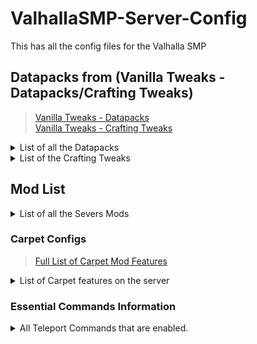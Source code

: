 # ValhallaSMP-Server-Config
This has all the config files for the Valhalla SMP


## Datapacks from (Vanilla Tweaks - Datapacks/Crafting Tweaks)
>[Vanilla Tweaks - Datapacks](https://vanillatweaks.net/picker/datapacks/ "Datapacks")<br>
>[Vanilla Tweaks - Crafting Tweaks](https://vanillatweaks.net/picker/crafting-tweaks/ "Crafting Tweaks")
<details>
<summary>List of all the Datapacks</summary>
- AFK Display
	- Gray’s out the player's name if not moving for more than 5 minutes.
 
- Armor Statues
	- Adds a unique book that allows you to manipulate armor stands and item frames.
	- To obtain the book sign a book & quill Statues exactly like it is written here.
	- [ARMOR STAND BOOK TUTORIAL - Beginners guide](https://www.youtube.com/watch?v=nV9-_RacnoI)


- Coordinates HUD
	- Adds information above your Hotbar (XYZ Coordinates & 24Hr. Clock).
	- [Minecraft 1.14 Coordinates HUD Datapack (Vanilla Tweaks)](https://www.youtube.com/watch?v=LSJNVuKMVrY)

- Custom Nether Portals
	- Allows Crying Obsidian to be used as part of a nether portal.
	- [Custom Nether Portals | 1.15-1.18 Data Pack](https://www.youtube.com/watch?v=WfqUtUhI7qM)

- Double Shulker Shells
	- Shulkers drop two shells instead of one when killed.

- Durability Ping
	- Lets you know when your tool has 10% durability left.  
	- Type /trigger duraPing to configure it yourself.

- Fast Leaf Decay
	- Leaves decay at a much faster rate.

- Kill Empty Boats
	- Adds an admin command to destroy any boats without any player in them.

- Larger Phantoms
	- Phantoms grow larger the more days you do not sleep.

- More Mob Head
	- Adds a chance for a mob to drop its head when killed.

- Multiplayer Sleep
	- Allows a percentage of people to sleep in order for the night to pass.
	- This is set to 50% on the server.

- Nether Portal Coordinates
	- Adds a command to see where a nether portal needs to be in the overworld or nether to sync up to each other.
	- [Minecraft 1.14 : Easy Nether Portal Sync Data Pack (Vanilla Tweaks)](https://www.youtube.com/watch?v=_rRR-CBq1yM)

- Player Head Drops
	- Players drop their head when killed by another player.

- Real Time Clock
	- Adds a trigger command to see how long the server has been running in real time.

- Silence Mobs
	- Allows you to silence a mob by adding any of these names to it via nametag.
	- Silence me || silence me || silence_me

- Spawning Spheres
	- Allows you to view the spawnable areas around a point for potential spawning spaces.  
	- [Minecraft 1.14 Spawning Spheres (Vanilla Tweaks)](https://www.youtube.com/watch?v=eBHYbRoVzoE)
   
- Unlock All Recipes
	- Automatically unlocks all the recipes in-game.
</details>

<details>
<summary>List of the Crafting Tweaks</summary>

#### Back to Blocks:
![Back to Blocks](https://vanillatweaks.net/assets/resources/previews/craftingtweaks/1.18/back%20to%20blocks.png?v2)<br>
Allows you to create full blocks from stairs and slabs.

#### Double Slabs:
![Double Slabs](https://vanillatweaks.net/assets/resources/previews/craftingtweaks/1.18/double%20slabs.png?v2)<br>
Allows you to craft 2 slabs from a single block.

#### Dropper to Dispenser:
![Dropper to Dispenser](https://vanillatweaks.net/assets/resources/previews/craftingtweaks/1.18/dropper%20to%20dispenser.png?v2)<br>
Allows you to craft dispensers from droppers.

#### Rotten Flesh to Leather:
![Rotten Flesh to Leather](https://vanillatweaks.net/assets/resources/previews/craftingtweaks/1.18/rotten%20flesh%20to%20leather.png?v2)<br>
Allows you to smelt rotten flesh in a furnace or campfire to get leather.

#### Charcoal to Black Dye:
![Charcoal to Black Dye](https://vanillatweaks.net/assets/resources/previews/craftingtweaks/1.18/charcoal%20to%20black%20dye.png?v2)<br>
Allows you to turn charcoal into black dye.

#### Coal to Black Dye:
![Coal to Black Dye](https://vanillatweaks.net/assets/resources/previews/craftingtweaks/1.18/coal%20to%20black%20dye.png?v2)<br>
Allows you to turn coal into black dye.

#### Sandstone Dyeing:
![Sand Stone Dyeing](https://vanillatweaks.net/assets/resources/previews/craftingtweaks/1.18/sandstone%20dyeing.png?v2)<br>
Allows you to dye regular sandstone red to get red sandstone.

#### Universal Dyeing:
![Universal Dyeing](https://vanillatweaks.net/assets/resources/previews/craftingtweaks/1.18/universal%20dyeing.png?v2)<br>
Allows you to dye any block any color, not matter what color it already is. **(NOT INCLUDING WOOL OR CONCRETE)**

#### Straight to Shapeless
![Straight to Shapeless](https://vanillatweaks.net/assets/resources/previews/craftingtweaks/1.18/straight%20to%20shapeless.png?v2)<br>
Allows you to craft items like paper, bread, and shulker boxes in a 2x2 grid.

#### Blackstone Cobblestone:
![Blackstone Cobblestone](https://vanillatweaks.net/assets/resources/previews/craftingtweaks/1.18/blackstone%20cobblestone.png?v2)<br>
Allows you to craft any item that requires cobblestone using blackstone.

#### Powder to Glass:
![Powder to Glass](https://vanillatweaks.net/assets/resources/previews/craftingtweaks/1.18/powder%20to%20glass.png?v2)<br>
Allows you to smelt conctete powder into it's colored glass form.

#### More Trapdoors:
![More Trapdoors](https://vanillatweaks.net/assets/resources/previews/craftingtweaks/1.18/more%20trapdoors.png?v2)<br>
Trapdoors now craft into 12 instead of 3.

#### More Bark:
![More Bark](https://vanillatweaks.net/assets/resources/previews/craftingtweaks/1.18/more%20bark.png?v2)<br>
Bark blocks now craft into 4 instead of 3.

#### More Stairs:
![More Stairs](https://vanillatweaks.net/assets/resources/previews/craftingtweaks/1.18/more%20stairs.png?v2)<br>
Stairs now craft into 8 instead of 4.

#### More Bricks:
![More Bricks](https://vanillatweaks.net/assets/resources/previews/craftingtweaks/1.18/more%20bricks.png?v2)<br>
Bricks now craft into 4 instead of 1.

#### Craftable Gravel:
![Craftable Gravel](https://vanillatweaks.net/assets/resources/previews/craftingtweaks/1.18/craftable%20gravel.png?v2)<br>
Allows you to craft gravel.

#### Craftable Coral:
![Craftable Coral](https://vanillatweaks.net/assets/resources/previews/craftingtweaks/1.18/craftable%20coral%20blocks%202x2.png?v2)<br>
Allows you to craft coral blocks.

#### Craftable Nametags:
![Craftable Nametags](https://vanillatweaks.net/assets/resources/previews/craftingtweaks/1.18/craftable%20name%20tags.png?v2)<br>
Allows you to craft nametags.

#### Craftable Blackstone:
![Craftable Blackstone](https://vanillatweaks.net/assets/resources/previews/craftingtweaks/1.18/craftable%20blackstone.png?v2)<br>
Allows you to craft blackstone.

#### Craftable Bundles
![Craftable Bundles](https://vanillatweaks.net/assets/resources/previews/craftingtweaks/1.18/craftable%20bundles%20rabbit%20hide.png?v2)<br>
Allows you to craft bundles.

#### Craftale Sculk Sensors:
![Craftale Sculk Sensors](https://github.com/TeaLeaf115/ValhallaSMP-Server-Config/blob/main/Server%20configs/world/datapacks/sculkSensorCrafting.PNG)<br>
Allows you to craft sculk sensors.

#### Craftale Spore Blossoms:
![Craftale Spore Blossoms](https://github.com/TeaLeaf115/ValhallaSMP-Server-Config/blob/main/Server%20configs/world/datapacks/sporeBlossomCraftingPNG.PNG)<br>
Allows you to craft spore Blossoms.

#### Unpacked Ice
![Unpacked Ice](https://vanillatweaks.net/assets/resources/previews/craftingtweaks/1.18/unpackable%20ice.png?v2)<br>
You can now break down 1 blue ice into 9 packed ice, and 1 packed ice into 9 regular ice.

#### Unpacked Nether Wart:
![Unpacked Nether Wart](https://vanillatweaks.net/assets/resources/previews/craftingtweaks/1.18/unpackable%20nether%20wart.png?v2)<br>
You can break down nether wart blocks into 9 nether wart.

#### Unpacked Wool:
![Unpacked Wool](https://vanillatweaks.net/assets/resources/previews/craftingtweaks/1.18/unpackable%20wool.png?v2)<br>
You can unpack wool to get 4 string.

</details>

## Mod List
<details>
<summary>List of all the Severs Mods</summary>

- Carpet
	- https://www.curseforge.com/minecraft/mc-mods/carpet<br>
	- https://github.com/gnembon/fabric-carpet/wiki<br>
	- https://www.youtube.com/watch?v=Lt-ooRGpLz4<br>
	- Check Below for more Information


-   Carpet Extra
	- https://www.curseforge.com/minecraft/mc-mods/carpet-extra/files
	- https://github.com/gnembon/carpet-extra
	- Check Below for more Information


- Couplings
	- https://www.curseforge.com/minecraft/mc-mods/couplings
	- Allows doors and stacked fencegates to open simltaniously.


-   Fabric API
	-   https://www.curseforge.com/minecraft/mc-mods/fabric-api


- Fast Furnace
	-   https://www.curseforge.com/minecraft/mc-mods/fast-furnace-for-fabric
	-   Makes furnaces more server-friendly.


-   Lithium
	-   https://www.curseforge.com/minecraft/mc-mods/lithium
	-   All around fixes Minecraft's systems.


-   Starlight
	-   [https://www.curseforge.com/minecraft/mc-mods/starlight](https://www.curseforge.com/minecraft/mc-mods/starlight)
	-   Reworks Minecraft's Lighting Engine.


-   Krypton
	-   [https://www.curseforge.com/minecraft/mc-mods/krypton](https://www.curseforge.com/minecraft/mc-mods/krypton)
	-   Optimizes Network Stacking


-   FerriteCore
	-   [https://www.curseforge.com/minecraft/mc-mods/ferritecore-fabric](https://www.curseforge.com/minecraft/mc-mods/ferritecore-fabric)
	-   [https://github.com/malte0811/FerriteCore/blob/main/summary.md](https://github.com/malte0811/FerriteCore/blob/main/summary.md)
	-   Reduces the memory usage needed.


- Servux
	- [https://www.curseforge.com/minecraft/mc-mods/servux](https://www.curseforge.com/minecraft/mc-mods/servux)
	- Provides extra support/features for some client-side mods when playing on a server.


- Essential Commands
	- [https://www.curseforge.com/minecraft/mc-mods/essential-commands](https://www.curseforge.com/minecraft/mc-mods/essential-commands)
	- [https://github.com/John-Paul-R/Essential-Commands/wiki](https://github.com/John-Paul-R/Essential-Commands/wiki)
	- Adds teleportation Commands (Check Below for more Information)
</details>

### Carpet Configs
>[Full List of Carpet Mod Features](https://github.com/gnembon/fabric-carpet/wiki)
<details>
<summary>List of Carpet features on the server</summary>
-   silverFishDropGravel
	-   When Silverfish come out of a block it drops gravel
	
-   combineXPOrbs
	-   XP orbs will now combine making them more lag efficient.
	
-   dispensersPlayRecords
	-   Dispensers can now interact with jukeboxes.
	
-   xpNoCooldown
	-   XP will now instantly be sucked up by the player.
	
-   ctrlQCraftingFix
	-   You can now use Ctrl q in the crafting table.
	
-   piglinsSpawningInBastions
	-   Piglins, Piglin Brutes, and Hoglins will now respawn in bastions.
	
-   spiderJockeysDropGapples
	-   Spider Jockeys will drop Enchanted Golden Apples 50% of the time they are killed.
	
-   betterBonemeal
	-   You can now bonemeal Sugarcane, cactus, and lilypads.
	
-   renewableBlackstone
	-   Basalt generators without soul soil underneath will generate blackstone instead.
	
-   renewableSponges
	-   Guardians when struck by lightning will turn into elder guardians.
	
-   chainStone
	-   Pistons can now drag chains like they are slime blocks.
	-   [Minecraft Ideas: Connecting Chain Blocks (Chainstone)](https://www.youtube.com/watch?v=8UB0w8pbJ1Q)
	
-   commandPlayer
	-   You can use the /player command to spawn in fake players to AFK at farms.
	
-   updateSuppressionCrashFix
	-   Fixed bugs caused by update suppressors.
	
-   reloadSuffocationFix
	-   Fixes a bug that leads you to suffocate upon logging in.
	
-   missingTools
	-   Pickaxes can now break glass faster.
	
-   emptyShulkerBoxStackAlways
	-   Empty shulker boxes can now stack on the ground.
	
-   lightningKillsDropsFix
	-   You now drop your items when killed by a lightning bolt.
	
-   accurateBlockPlacement
	-   Allows for better placement of blocks by the player.
	
-   movableBlockEntities
	-   Tile entities like Hoppers, Chests, Furnaces, Droppers, & Dispensers can now be pushed by pistons like in Bedrock Edition.
	
-   comparatorBetterItemFrames
	-   Comparators can now detect an item frame from any face of the block instead of right behind it.
	
-   huskSpawningInTemples
	-   Only husks spawn in Desert Temples.
	
-   shulkerSpawningInEndCities
	-   Shulkers can now respawn in end cities.
	
-   stackableShulkerBoxes
	-   Empty shulker boxes can now stack in the inventory.
	
-   leadFix
	-   Fixes a lead bug.
	
-   comparatorReadsClock
	-   Comparators can now read a clock in an item frame.
	
-   clericsFarmWarts
	-   Cleric Villagers now farm nether wart.
	
-   renewableDeepslate
	-   Cobble Generators below Y: 16 will generate cobbled deepslate instead.
	
-   autoCraftingDropper
	-   Droppers facing into crafting tables can now auto craft items.
	-   [Auto-Crafting Dropper [Minecraft 1.15/1.14 mod]](https://www.youtube.com/watch?v=bwnmFF6LYSo)
	
-   blazeMeal
	-   Blaze powder can now be used like bone meal to nether wart.
	
-   persistentParrots
	-   Parrots don’t fall off your shoulder until you take damage.
	
-   renewableSand
	-   Anvils dropped on cobblestone now form sand.
	
-   straySpawningInIgloos
	-   Only strays can spawn in Igloos.
	
-   optimizedTNT
	-   TNT is more server-friendly.
	
-   placementRotationFix
	-  	Fixed a bug about block placement.
	
-   lagFreeSpawning
	-   Makes spawning in the game a little less laggy.
	
-   creeperSpawningInJungleTemples
	-   Only creepers can spawn in Jungle temples.
</details>


### Essential Commands Information
<details>
<summary>All Teleport Commands that are enabled.</summary>

</details>
